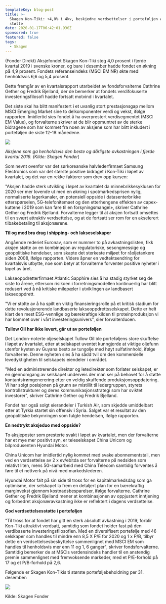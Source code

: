 ```yaml
---
templateKey: blog-post
title: >-
  Skagen Kon-Tiki: +4,0% i 4kv, beskjedne verdsettelser i porteføljen anses å gi
  støtte
date: 2020-01-17T06:42:01.930Z
sponsored: true
featured: false
tags:
  - Skagen
---
```

(Fonder Direkt) Aksjefondet Skagen Kon-Tiki steg 4,0 prosent i fjerde kvartal 2019 i svenske kroner, og bare i desember hadde fondet en økning på 4,9 prosent. Fondets referanseindeks (MSCI EM NR) økte med henholdsvis 6,6 og 5,4 prosent.



Dette fremgår av en kvartalsrapport utarbeidet av fondsforvalterne Cathrine Gether og Fredrik Bjelland, der de bemerker at fondets verdifokuserte investeringsfilosofi hadde fortsatt motvind i kvartalet.



Det siste skal ha blitt manifestert i et uvanlig stort prestasjonsgap mellom MSCI Emerging Market sine to delkomponenter verdi og vekst, ifølge rapporten. Imidlertid sies fondet å ha overprestert verdisegmentet (MSCI EM Value), og forvalterne skriver at de blir oppmuntret av de sterke bidragene som har kommet fra noen av aksjene som har blitt inkludert i porteføljen de siste 12-18 månedene.

![](/img/kon-tiki.png)



_Aksjene som ga henholdsvis den beste og dårligste avkastningen i fjerde kvartal 2019. (Kilde: Skagen Fonder_)



Som nevnt ovenfor var det sørkoreanske halvlederfirmaet Samsung Electronics som var det største positive bidraget i Kon-Tiki i løpet av kvartalet, og det var en rekke faktorer som drev opp kursen:



"Aksjen hadde sterk utvikling i løpet av kvartalet da minnebrikkesyklusen for 2020 ser mer lovende ut med en økning i spotmarkedsprisen nylig, normaliserte lagerkanaler, en potensiell oppside i datasenterbrikke etterspørselen, 5G-telefonitemaet og den etterhengene effekten av capex-kuttene i 2019 som kan føre til en forsyningsmangel», skriver Cathrine Gether og Fredrik Bjelland. Forvalterne legger til at aksjen fortsatt omsettes til en svært attraktiv verdsettelse, og at de fortsatt ser rom for en akselerert tilbakebetaling til aksjonærene.



**Til og med bra drag i shipping- och lakseselskaper**



Angående rederiet Euronav, som er nummer to på avkastningslisten, fikk aksjen støtte av en kombinasjon av regulatoriske, sesongmessige og geopolitiske hendelser, som skapte det sterkeste miljøet for råoljetankere siden 2008, ifølge rapporten. Videre åpner en vedtektsendring for kvartalsvis utbytte, noe som betyr at forvalterne forventer positive nyheter i løpet av året.



Lakseoppdretterfirmaet Atlantic Sapphire sies å ha stadig styrket seg de siste to årene, ettersom risikoen i forretningsmodellen kontinuerlig har blitt redusert ved å nå kritiske milepæler i utviklingen av landbasert lakseoppdrett.



"Vi er stolte av å ha spilt en viktig finansieringsrolle på et kritisk stadium for dette revolusjonerende landbaserte lakseoppdrettsselskapet. Dette er helt klart den mest ESG-vennlige og bærekraftige kilden til proteinproduksjon vi har kommet over i vårt investeringsunivers", sier forvalterduoen.



**Tullow Oil har ikke levert, går ut av porteføljen**



Det London-noterte oljeselskapet Tullow Oil ble porteføljens store skuffelse i løpet av kvartalet, etter at selskapet uventet kunngjorde at viktige oljefunn utenfor kysten av Guyana besto av tungolje med høyt sulfatinnhold, ifølge forvalterne. Denne nyheten sies å ha sådd tvil om den kommersielle levedyktigheten til selskapets eiendeler i området.



"Med en administrerende direktør og letedirektør som forlater selskapet, er en gjennomgang av selskapet underveis der man ser på behovet for å støtte kontantstrømgenerering etter en veldig skuffende produksjonsoppdatering. Vi har solgt posisjonen på grunn av mistillit til ledergruppen, styrets kontrollstrukturer og deres kommunikasjonsstrategi som har sviktet investorer", skriver Cathrine Gether og Fredrik Bjelland.



Fondet har også solgt eierandeler i Turkish Air, som skjedde umiddelbart etter at Tyrkia startet sin offensiv i Syria. Salget var et resultat av den geopolitiske bekymringen som fulgte hendelsen, ifølge rapporten.



**En nedtrykt aksjeduo med oppside?**



To aksjeposter som presterte svakt i løpet av kvartalet, men der forvalterne har et mye mer positivt syn, er teleselskapet China Unicom og bilprodusenten Hyundai Motor.



China Unicom har imidlertid nylig kommet med svake abonnementstall, men ved en verdsettelse av 2 x ev/ebitda ser forvalterne på nedsiden som relativt liten, mens 5G-samarbeid med China Telecom samtidig forventes å føre til et nettverk på nivå med markedslederen.



Hyundai Motor falt på sin side til tross for en kapitalmarkedsdag som ga optimisme, der selskapet la frem en detaljert plan for en bærekraftig marginvekst gjennom kostnadsbesparelser, ifølge forvalterne. Cathrine Gether og Fredrik Bjelland mener at kombinasjonen av oppjustert inntjening og forbedret aksjonæravkastning ikke er reflektert i dagens verdsettelse.



**God verdsettelsesstøtte i porteføljen**



"Til tross for at fondet har gitt en sterk absolutt avkastning i 2019, forblir Kon-Tiki attraktivt verdsatt, samtidig som fondet holder fast på den verdibaserte investeringsfilosofien. Med en diversifisert portefølje med 46 selskaper som handles til mindre enn 8,5 X P/E for 2020 og 1 x P/B, tilbyr dette en verdsettelsesbeskyttelse sammenlignet med MSCI EM som handles til henholdsvis mer enn 11 og 1, 6 ganger", skriver fondsforvalterne. Samtidig bemerker de at MSCIs verdensindeks handler til en anstendig premie sammenlignet med fremvoksende markeder, med et P/E-forhold på 17 og et P/B-forhold på 2,6.



Følgende er Skagen Kon-Tikis ti største porteføljebeholdning per 31. desember:



![](/img/kon-tiki2.png)

Kilde: Skagen Fonder
